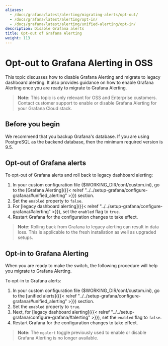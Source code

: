 ```yaml
---
aliases:
  - /docs/grafana/latest/alerting/migrating-alerts/opt-out/
  - /docs/grafana/latest/alerting/opt-in/
  - /docs/grafana/latest/alerting/unified-alerting/opt-in/
description: Disable Grafana alerts
title: Opt-out of Grafana Alerting
weight: 113
---
```


# Opt-out to Grafana Alerting in OSS

This topic discusses how to disable Grafana Alerting and migrate to legacy dashboard alerting. It also provides guidance on how to enable Grafana Alerting once you are ready to migrate to Grafana Alerting.

> **Note:** This topic is only relevant for OSS and Enterprise customers. Contact customer support to enable or disable Grafana Alerting for your Grafana Cloud stack.

## Before you begin

We recommend that you backup Grafana's database. If you are using PostgreSQL as the backend database, then the minimum required version is 9.5.

## Opt-out of Grafana alerts

To opt-out of Grafana alerts and roll back to legacy dashboard alerting:

1. In your custom configuration file ($WORKING_DIR/conf/custom.ini), go to the [Grafana Alerting]({{< relref "../../setup-grafana/configure-grafana/#unified_alerting" >}}) section.
1. Set the `enabled` property to `false`.
1. For [legacy dashboard alerting]({{< relref "../../setup-grafana/configure-grafana/#alerting" >}}), set the `enabled` flag to `true`.
1. Restart Grafana for the configuration changes to take effect.

> **Note:** Rolling back from Grafana to legacy alerting can result in data loss. This is applicable to the fresh installation as well as upgraded setups.

## Opt-in to Grafana Alerting

When you are ready to make the switch, the following procedure will help you migrate to Grafana Alerting.

To opt-in to Grafana alerts:

1. In your custom configuration file ($WORKING_DIR/conf/custom.ini), go to the [unified alerts]({{< relref "../../setup-grafana/configure-grafana/#unified_alerting" >}}) section.
1. Set the `enabled` property to `true`.
1. Next, for [legacy dashboard alerting]({{< relref "../../setup-grafana/configure-grafana/#alerting" >}}), set the `enabled` flag to `false`.
1. Restart Grafana for the configuration changes to take effect.

> **Note:** The `ngalert` toggle previously used to enable or disable Grafana Alerting is no longer available.
